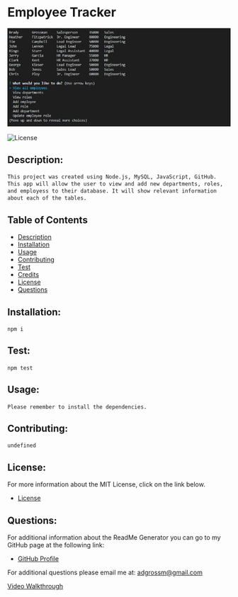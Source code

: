 
# Employee Tracker

<img src="/screenshot.JPG" alt="image of employee tracker working in node.js" >


![License](https://img.shields.io/badge/License-MIT-blue.svg "License Badge")

## Description:
    This project was created using Node.js, MySQL, JavaScript, GitHub. This app will allow the user to view and add new departments, roles, and employess to their database. It will show relevant information about each of the tables.

## Table of Contents

- [Description](#description)
- [Installation](#installation)
- [Usage](#usage)
- [Contributing](#contributing)
- [Test](#test)
- [Credits](#credits)
- [License](#license)
- [Questions](#questions)

## Installation:
    npm i
 
## Test:
    npm test

## Usage:
    Please remember to install the dependencies.

## Contributing:
    undefined

## License:
For more information about the MIT License, click on the link below.

- [License](https://opensource.org/licenses/MIT)

## Questions:
For additional information about the ReadMe Generator you can go to my GitHub page at the following link:

- [GitHub Profile](https://github.com/adgrossm)

For additional questions please email me at: adgrossm@gmail.com

[Video Walkthrough](https://soapbox.wistia.com/videos/80lsNIZxpt)
 